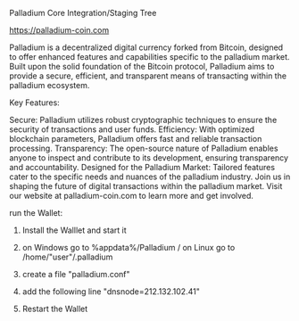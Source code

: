 Palladium Core Integration/Staging Tree

https://palladium-coin.com

Palladium is a decentralized digital currency forked from Bitcoin, designed to offer enhanced features and capabilities specific to the palladium market. Built upon the solid foundation of the Bitcoin protocol, Palladium aims to provide a secure, efficient, and transparent means of transacting within the palladium ecosystem.

Key Features:

Secure: Palladium utilizes robust cryptographic techniques to ensure the security of transactions and user funds.
Efficiency: With optimized blockchain parameters, Palladium offers fast and reliable transaction processing.
Transparency: The open-source nature of Palladium enables anyone to inspect and contribute to its development, ensuring transparency and accountability.
Designed for the Palladium Market: Tailored features cater to the specific needs and nuances of the palladium industry.
Join us in shaping the future of digital transactions within the palladium market. Visit our website at palladium-coin.com to learn more and get involved.



run the Wallet:

1. Install the Walllet and start it
   
3. on Windows go to %appdata%/Palladium / on Linux go to /home/"user"/.palladium

4. create a file "palladium.conf"
   
5. add the following line "dnsnode=212.132.102.41"
   
6. Restart the Wallet
